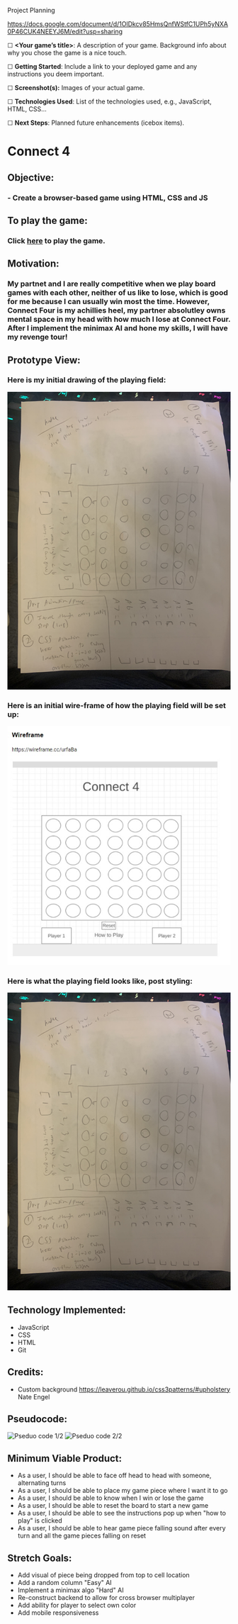 Project Planning

https://docs.google.com/document/d/1OlDkcv85HmsQnfWStfC1UPh5yNXA0P46CUK4NEEYJ6M/edit?usp=sharing

☐ **<Your game’s title>**: A description of your game. Background info about why you chose the game is a nice touch.

☐ **Getting Started**: Include a link to your deployed game and any instructions you deem important.

☐ **Screenshot(s):** Images of your actual game.

☐ **Technologies Used**: List of the technologies used, e.g., JavaScript, HTML, CSS…

☐ **Next Steps**: Planned future enhancements (icebox items).




# Connect 4 
##
## Objective:
### - Create a browser-based game using HTML, CSS and JS
##
##
##
## To play the game:
### Click [here](http://connect-4-online.surge.sh) to play the game.
##
##
## Motivation:
### My partnet and I are really competitive when we play board games with each other, neither of us like to lose, which is good for me because I can usually win most the time. However, Connect Four is my achillies heel, my partner absolutley owns mental space in my head with how much I lose at Connect Four. After I implement the minimax AI and hone my skills, I will have my revenge tour! 
## Prototype View:
### Here is my initial drawing of the playing field:
![Connect Four layout and logic brainstorm](images/hand-connect4.jpg)
### Here is an initial wire-frame of how the playing field will be set up:
![Wireframe](images/wire-connect4.jpg)
### Here is what the playing field looks like, post styling:
![Connect Four board currently](images/hand-connect4.jpg)
## Technology Implemented:
- JavaScript
- CSS
- HTML
- Git 

## Credits:
- Custom background https://leaverou.github.io/css3patterns/#upholstery Nate Engel

## Pseudocode:
![Pseduo code 1/2](images/pseudo1.jpg)
![Pseduo code 2/2](images/pseudo2.jpg)


## Minimum Viable Product:
- As a user, I should be able to face off head to head with someone, alternating turns
- As a user, I should be able to place my game piece where I want it to go
- As a user, I should be able to know when I win or lose the game
- As a user, I should be able to reset the board to start a new game
- As a user, I should be able to see the instructions pop up when "how to play" is clicked
- As a user, I should be able to hear game piece falling sound after every turn and all the game pieces falling on reset

## Stretch Goals:
- Add visual of piece being dropped from top to cell location
- Add a random column "Easy" AI 
- Implement a minimax algo "Hard" AI 
- Re-construct backend to allow for cross browser multiplayer
- Add ability for player to select own color 
- Add mobile responsiveness